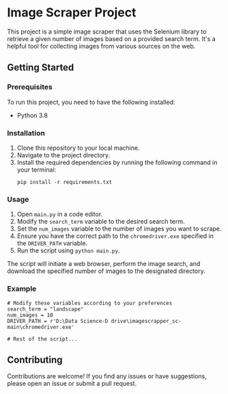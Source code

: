 # Image Scraper Project

This project is a simple image scraper that uses the Selenium library to retrieve a given number of images based on a provided search term. It's a helpful tool for collecting images from various sources on the web.

## Getting Started

### Prerequisites

To run this project, you need to have the following installed:

- Python 3.8

### Installation

1. Clone this repository to your local machine.
2. Navigate to the project directory.
3. Install the required dependencies by running the following command in your terminal:
   ```
   pip install -r requirements.txt
   ```

### Usage

1. Open `main.py` in a code editor.
2. Modify the `search_term` variable to the desired search term.
3. Set the `num_images` variable to the number of images you want to scrape.
4. Ensure you have the correct path to the `chromedriver.exe` specified in the `DRIVER_PATH` variable.
5. Run the script using `python main.py`.

The script will initiate a web browser, perform the image search, and download the specified number of images to the designated directory.

### Example

```
# Modify these variables according to your preferences
search_term = "landscape"
num_images = 10
DRIVER_PATH = r'D:\Data Science-D drive\imagescrapper_sc-main\chromedriver.exe'

# Rest of the script...
```
## Contributing

Contributions are welcome! If you find any issues or have suggestions, please open an issue or submit a pull request.


